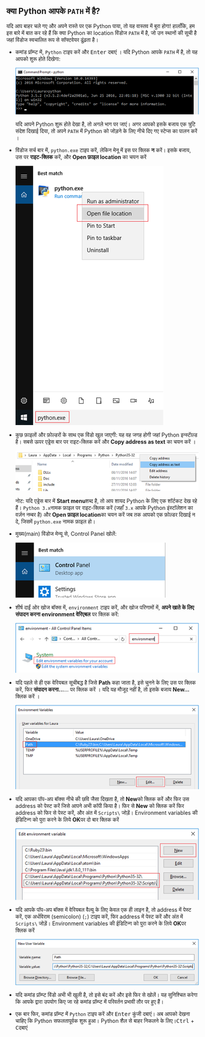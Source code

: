 ## क्या Python आपके `PATH` में है?

यदि आप बाहर चले गए और अपने रास्ते पर एक Python पाया, तो यह वास्तव में बुरा होगा! हालाँकि, हम इस बारे में बात कर रहे हैं कि क्या Python का location विंडोज `PATH` में है, जो उन स्थानों की सूची है जहां विंडोज स्वचालित रूप से सॉफ्टवेयर ढुंढ़ता है।

- कमांड प्रॉम्प्ट में, `Python` टाइप करें और <kbd>Enter</kbd> दबाएं । यदि Python आपके `PATH` में है, तो यह आपको शुरू होते दिखेगा:

    ![Python path में है](images/python-working.png)

    यदि आपने Python शुरू होते देखा है, तो अगले भाग पर जाएं। अगर आपको इसके बजाय एक त्रुटि संदेश दिखाई दिया, तो अपने `PATH` में Python को जोड़ने के लिए नीचे दिए गए स्टेप्स का पालन करें ।

- विंडोज सर्च बार में, `python.exe` टाइप करें, लेकिन मेनू में इस पर क्लिक **न** करें। इसके बजाय, उस पर **राइट-क्लिक** करें, और **Open फ़ाइल location** का चयन करें

    ![खोजें कि Python कहाँ इन्स्टाॅल्ड है](images/find-python-location.png)

- कुछ फ़ाइलों और फ़ोल्डरों के साथ एक विंडो खुल जाएगी: यह वह जगह होगी जहां Python इन्स्टाॅल्ड है। सबसे ऊपर एड्रेस बार पर राइट-क्लिक करें और **Copy address as text** का चयन करें ।

    ![Python की लोकेशन काॅपी करें](images/copy-address.png)

    नोट: यदि एड्रेस बार में **Start menu**शब्द है, तो आप शायद Python के लिए एक शॉर्टकट देख रहे हैं। `Python 3.x`नामक फ़ाइल पर राइट-क्लिक करें (जहाँ `3.x` आपके Python इंस्टॉलेशन का वर्ज़न नम्बर है) और **Open फ़ाइल location**का चयन करें जब तक आपको एक फ़ोल्डर दिखाई न दे, जिसमें `python.exe` नामक फ़ाइल हो।

- मुख्य(main) विंडोज मेन्यू से, Control Panel खोलें:

    ![Control panel खोलें](images/control-panel.png)

- शीर्ष दाईं ओर खोज बॉक्स में, `environment` टाइप करें, और खोज परिणामों में, **अपने खाते के लिए संपादन करना environment वेरिएबल** पर क्लिक करें:

    ![Environment वेरिएबल](images/environment.png)

- यदि पहले से ही एक वेरियबल सूचीबद्ध है जिसे **Path** कहा जाता है, इसे चुनने के लिए उस पर क्लिक करें, फिर **संपादन करना...**... पर क्लिक करें । यदि यह मौजूद नहीं है, तो इसके बजाय **New...** क्लिक करें ।

    ![Access path वेरिएबल](images/env-variables.png)

- यदि आपका पॉप-अप बॉक्स नीचे की छवि जैसा दिखता है, तो **New**को क्लिक करें और फिर उस address को पेस्ट करें जिसे आपने अभी कॉपी किया है। फिर से **New** को क्लिक करें फिर address को फिर से पेस्ट करें, और अंत में `Scripts\` जोड़ें। Environment variables की ईडिटिन्ग को पुरा करने के लिये **OK**पर दो बार क्लिक करें

    ![Path में Python जोड़ें](images/add-python-path.png)

- यदि आपके पॉप-अप बॉक्स में वेरियबल वैल्यु के लिए केवल एक ही लाइन है, तो address में पेस्ट करें, एक अर्धविराम (semicolon) (`;`) टाइप करें, फिर address में पेस्ट करें और अंत में `Scripts\` जोड़ें। Environment variables की ईडिटिन्ग को पुरा करने के लिये **OK**पर क्लिक करें

    ![सिंगल लाइन बॉक्स में path जोड़ें](images/small-popups.png)

- यदि कमांड प्रॉम्प्ट विंडो अभी भी खुली है, तो इसे बंद करें और इसे फिर से खोलें। यह सुनिश्चित करेगा कि आपके द्वारा उपयोग किए जा रहे कमांड प्रॉम्प्ट में परिवर्तन प्रभावी तौर पर हुए हैं।

- एक बार फिर, कमांड प्रॉम्प्ट में `Python` टाइप करें और <kbd>Enter</kbd> कुंजी दबाएं। अब आपको देखना चाहिए कि Python सफलतापूर्वक शुरू हुआ। Python शैल से बाहर निकलने के लिए।<kbd>Ctrl</kbd> + <kbd>C</kbd>दबाएं


